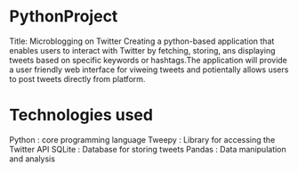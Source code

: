 # PythonProject
Title: Microblogging on Twitter
Creating a python-based application that enables users to interact with Twitter by fetching, storing, ans displaying tweets based on specific keywords or hashtags.The application will provide a user friendly web interface for viweing tweets and potientally allows users to post tweets directly from platform.
# Technologies used
Python : core programming language
Tweepy : Library for accessing the Twitter API
SQLite : Database for storing tweets
Pandas : Data manipulation and analysis
